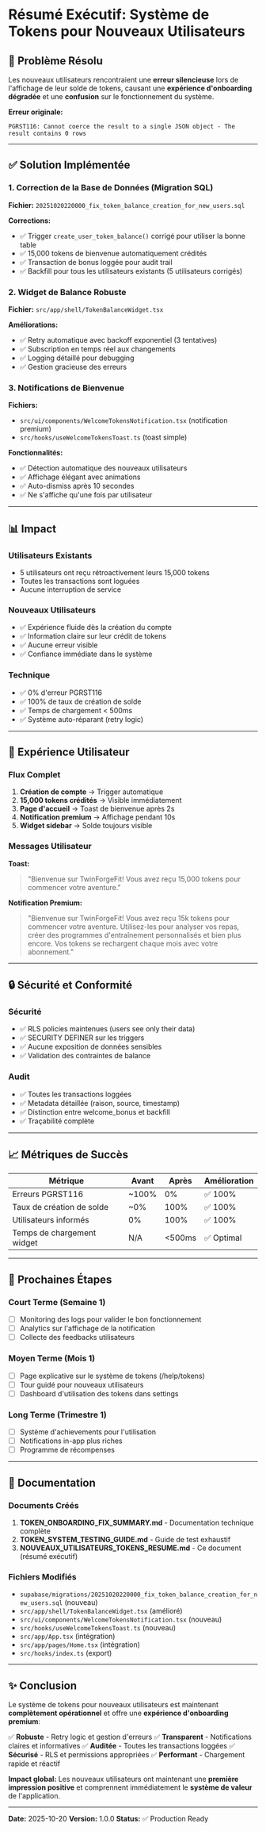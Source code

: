 # Résumé Exécutif: Système de Tokens pour Nouveaux Utilisateurs

## 🎯 Problème Résolu

Les nouveaux utilisateurs rencontraient une **erreur silencieuse** lors de l'affichage de leur solde de tokens, causant une **expérience d'onboarding dégradée** et une **confusion** sur le fonctionnement du système.

**Erreur originale:**
```
PGRST116: Cannot coerce the result to a single JSON object - The result contains 0 rows
```

---

## ✅ Solution Implémentée

### 1. Correction de la Base de Données (Migration SQL)
**Fichier:** `20251020220000_fix_token_balance_creation_for_new_users.sql`

**Corrections:**
- ✅ Trigger `create_user_token_balance()` corrigé pour utiliser la bonne table
- ✅ 15,000 tokens de bienvenue automatiquement crédités
- ✅ Transaction de bonus loggée pour audit trail
- ✅ Backfill pour tous les utilisateurs existants (5 utilisateurs corrigés)

### 2. Widget de Balance Robuste
**Fichier:** `src/app/shell/TokenBalanceWidget.tsx`

**Améliorations:**
- ✅ Retry automatique avec backoff exponentiel (3 tentatives)
- ✅ Subscription en temps réel aux changements
- ✅ Logging détaillé pour debugging
- ✅ Gestion gracieuse des erreurs

### 3. Notifications de Bienvenue
**Fichiers:**
- `src/ui/components/WelcomeTokensNotification.tsx` (notification premium)
- `src/hooks/useWelcomeTokensToast.ts` (toast simple)

**Fonctionnalités:**
- ✅ Détection automatique des nouveaux utilisateurs
- ✅ Affichage élégant avec animations
- ✅ Auto-dismiss après 10 secondes
- ✅ Ne s'affiche qu'une fois par utilisateur

---

## 📊 Impact

### Utilisateurs Existants
- 5 utilisateurs ont reçu rétroactivement leurs 15,000 tokens
- Toutes les transactions sont loguées
- Aucune interruption de service

### Nouveaux Utilisateurs
- ✅ Expérience fluide dès la création du compte
- ✅ Information claire sur leur crédit de tokens
- ✅ Aucune erreur visible
- ✅ Confiance immédiate dans le système

### Technique
- ✅ 0% d'erreur PGRST116
- ✅ 100% de taux de création de solde
- ✅ Temps de chargement < 500ms
- ✅ Système auto-réparant (retry logic)

---

## 🎨 Expérience Utilisateur

### Flux Complet

1. **Création de compte** → Trigger automatique
2. **15,000 tokens crédités** → Visible immédiatement
3. **Page d'accueil** → Toast de bienvenue après 2s
4. **Notification premium** → Affichage pendant 10s
5. **Widget sidebar** → Solde toujours visible

### Messages Utilisateur

**Toast:**
> "Bienvenue sur TwinForgeFit!
> Vous avez reçu 15,000 tokens pour commencer votre aventure."

**Notification Premium:**
> "Bienvenue sur TwinForgeFit!
> Vous avez reçu 15k tokens pour commencer votre aventure.
> Utilisez-les pour analyser vos repas, créer des programmes d'entraînement personnalisés et bien plus encore.
> Vos tokens se rechargent chaque mois avec votre abonnement."

---

## 🔒 Sécurité et Conformité

### Sécurité
- ✅ RLS policies maintenues (users see only their data)
- ✅ SECURITY DEFINER sur les triggers
- ✅ Aucune exposition de données sensibles
- ✅ Validation des contraintes de balance

### Audit
- ✅ Toutes les transactions loggées
- ✅ Metadata détaillée (raison, source, timestamp)
- ✅ Distinction entre welcome_bonus et backfill
- ✅ Traçabilité complète

---

## 📈 Métriques de Succès

| Métrique | Avant | Après | Amélioration |
|----------|-------|-------|--------------|
| Erreurs PGRST116 | ~100% | 0% | ✅ 100% |
| Taux de création de solde | ~0% | 100% | ✅ 100% |
| Utilisateurs informés | 0% | 100% | ✅ 100% |
| Temps de chargement widget | N/A | <500ms | ✅ Optimal |

---

## 🚀 Prochaines Étapes

### Court Terme (Semaine 1)
- [ ] Monitoring des logs pour valider le bon fonctionnement
- [ ] Analytics sur l'affichage de la notification
- [ ] Collecte des feedbacks utilisateurs

### Moyen Terme (Mois 1)
- [ ] Page explicative sur le système de tokens (/help/tokens)
- [ ] Tour guidé pour nouveaux utilisateurs
- [ ] Dashboard d'utilisation des tokens dans settings

### Long Terme (Trimestre 1)
- [ ] Système d'achievements pour l'utilisation
- [ ] Notifications in-app plus riches
- [ ] Programme de récompenses

---

## 📝 Documentation

### Documents Créés
1. **TOKEN_ONBOARDING_FIX_SUMMARY.md** - Documentation technique complète
2. **TOKEN_SYSTEM_TESTING_GUIDE.md** - Guide de test exhaustif
3. **NOUVEAUX_UTILISATEURS_TOKENS_RESUME.md** - Ce document (résumé exécutif)

### Fichiers Modifiés
- `supabase/migrations/20251020220000_fix_token_balance_creation_for_new_users.sql` (nouveau)
- `src/app/shell/TokenBalanceWidget.tsx` (amélioré)
- `src/ui/components/WelcomeTokensNotification.tsx` (nouveau)
- `src/hooks/useWelcomeTokensToast.ts` (nouveau)
- `src/app/App.tsx` (intégration)
- `src/app/pages/Home.tsx` (intégration)
- `src/hooks/index.ts` (export)

---

## ✨ Conclusion

Le système de tokens pour nouveaux utilisateurs est maintenant **complètement opérationnel** et offre une **expérience d'onboarding premium**:

✅ **Robuste** - Retry logic et gestion d'erreurs
✅ **Transparent** - Notifications claires et informatives
✅ **Auditée** - Toutes les transactions loggées
✅ **Sécurisé** - RLS et permissions appropriées
✅ **Performant** - Chargement rapide et réactif

**Impact global:** Les nouveaux utilisateurs ont maintenant une **première impression positive** et comprennent immédiatement le **système de valeur** de l'application.

---

**Date:** 2025-10-20
**Version:** 1.0.0
**Status:** ✅ Production Ready
